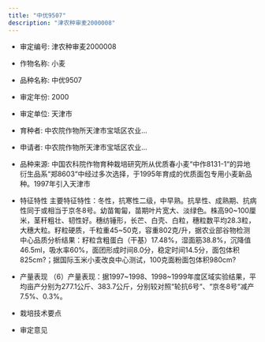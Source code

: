```yaml
---
title: "中优9507"
description: "津农种审麦2000008"
---
```

* 审定编号:  津农种审麦2000008

*  作物名称:  小麦

*  品种名称:  中优9507

*  审定年份:  2000

*  审定单位:  天津市

* 育种者:  中农院作物所天津市宝坻区农业...

*  申请者:  中农院作物所天津市宝坻区农业...

*  品种来源:  中国农科院作物育种栽培研究所从优质春小麦“中作8131-1“的异地衍生品系“郑8603“中经过多次选择，于1995年育成的优质面包专用小麦新品种。1997年引入天津市

*  特征特性
主要特征特性：冬性，抗寒性二级，中早熟。抗旱性、成熟期、抗病性同于或相当于京冬8号。幼苗匍匐，苗期叶片宽大、淡绿色。株高90~100厘米，茎秆粗壮、韧性好。穗纺锤形，长芒、白壳、白粒，穗粒数平均28.3粒，大穗大粒。籽粒硬质，千粒重45~50克，容重802克/升，据农业部谷物检测中心品质分析结果：籽粒含粗蛋白（干基）17.48%，湿面筋38.8%，沉降值46.5ml，吸水率60%，面团形成时间8.0分，稳定时间14.5分，面包体积825cm?；据国际玉米小麦改良中心测试，100克面粉面包体积980cm?

*  产量表现
（6）产量表现：据1997~1998、1998~1999年度区域实验结果，平均亩产分别为277.1公斤、383.7公斤，分别较对照“轮抗6号“、“京冬8号“减产7.5%、0.3%。

*  栽培技术要点


*  审定意见

